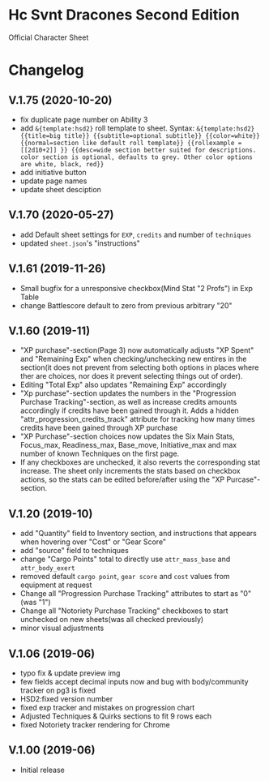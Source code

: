 # Hc Svnt Dracones Second Edition 
Official Character Sheet

# Changelog

## V.1.75 (2020-10-20)
* fix duplicate page number on Ability 3
* add `&{template:hsd2}` roll template to sheet. Syntax: `&{template:hsd2} {{title=big title}} {{subtitle=optional subtitle}} {{color=white}} {{normal=section like default roll template}} {{rollexample =[[2d10+2]] }} {{desc=wide section better suited for descriptions. color section is optional, defaults to grey. Other color options are white, black, red}}`
* add initiative button
* update page names
* update sheet desciption

## V.1.70 (2020-05-27)
* add Default sheet settings for `EXP`, `credits` and number of `techniques`
* updated `sheet.json`'s "instructions"

## V.1.61 (2019-11-26)
* Small bugfix for a unresponsive checkbox(Mind Stat "2 Profs") in Exp Table
* change Battlescore default to zero from previous arbitrary "20"

## V.1.60 (2019-11)
* "XP purchase"-section(Page 3) now automatically adjusts "XP Spent" and "Remaining Exp" when checking/unchecking new entires in the section(it does not prevent from selecting both options in places where ther are choices, nor does it prevent selecting things out of order).
* Editing "Total Exp" also updates "Remaining Exp" accordingly
* "Xp purchase"-section updates the numbers in the "Progression Purchase Tracking"-section, as well as increase credits amounts accordingly if credits have been gained through it. Adds a hidden "attr_progression_credits_track" attribute for tracking how many times credits have been gained through XP purchase
* "XP Purchase"-section choices now updates the Six Main Stats, Focus_max, Readiness_max, Base_move, Initiative_max and max number of known Techniques  on the first page.
* If any checkboxes are unchecked, it also reverts the corresponding stat increase. The sheet only increments the stats based on checkbox actions, so the stats can be edited before/after using the "XP Purcase"-section.  


## V.1.20 (2019-10)

* add "Quantity" field to Inventory section, and instructions that appears when hovering over "Cost" or "Gear Score"
* add "source" field to techniques
* change "Cargo Points" total to directly use `attr_mass_base` and `attr_body_exert`
* removed default `cargo point`, `gear score` and `cost` values from equipment at request
* Change all "Progression Purchase Tracking" attributes to start as "0"(was "1")
* Change all "Notoriety Purchase Tracking" checkboxes to start unchecked on new sheets(was all checked previously) 
* minor visual adjustments

## V.1.06 (2019-06)

* typo fix & update preview img
* few fields accept decimal inputs now and bug with body/community tracker on pg3 is fixed
* HSD2:fixed version number
* fixed exp tracker and mistakes on progression chart
* Adjusted Techniques & Quirks sections to fit 9 rows each
* fixed Notoriety tracker rendering for Chrome

## V.1.00 (2019-06)

* Initial release